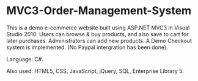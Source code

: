 MVC3-Order-Management-System
============================

This is a demo e-commerce website built using ASP.NET MVC3 in Visual Studio 2010.
Users can browse & buy products, and also save to cart for later purchases. 
Administrators can add new products.
A Demo Checkout system is implemented. (No Paypal intergration has been done). 

Language: C#. 

Also used: HTML5, CSS, JavaScript, jQuery, SQL, Enterprise Library 5.
